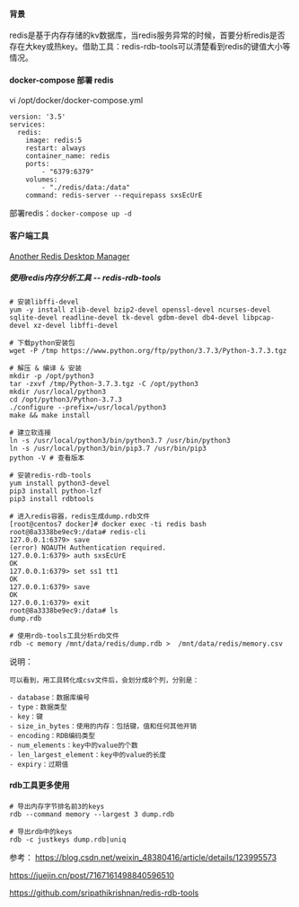 #### 背景
redis是基于内存存储的kv数据库，当redis服务异常的时候，首要分析redis是否存在大key或热key。借助工具：redis-rdb-tools可以清楚看到redis的键值大小等情况。

#### docker-compose 部署 redis
vi /opt/docker/docker-compose.yml
```
version: '3.5'
services:
  redis:
    image: redis:5
    restart: always
    container_name: redis
    ports:
        - "6379:6379"
    volumes:
        - "./redis/data:/data"
    command: redis-server --requirepass sxsEcUrE
```
部署redis：`docker-compose up -d`

#### 客户端工具
[Another Redis Desktop Manager](https://github.com/qishibo/AnotherRedisDesktopManager/releases)


##### 使用redis内存分析工具 -- redis-rdb-tools
```
# 安装libffi-devel
yum -y install zlib-devel bzip2-devel openssl-devel ncurses-devel sqlite-devel readline-devel tk-devel gdbm-devel db4-devel libpcap-devel xz-devel libffi-devel

# 下载python安装包
wget -P /tmp https://www.python.org/ftp/python/3.7.3/Python-3.7.3.tgz

# 解压 & 编译 & 安装
mkdir -p /opt/python3 
tar -zxvf /tmp/Python-3.7.3.tgz -C /opt/python3
mkdir /usr/local/python3 
cd /opt/python3/Python-3.7.3 
./configure --prefix=/usr/local/python3
make && make install

# 建立软连接
ln -s /usr/local/python3/bin/python3.7 /usr/bin/python3
ln -s /usr/local/python3/bin/pip3.7 /usr/bin/pip3
python -V # 查看版本

# 安装redis-rdb-tools
yum install python3-devel
pip3 install python-lzf
pip3 install rdbtools

# 进入redis容器，redis生成dump.rdb文件
[root@centos7 docker]# docker exec -ti redis bash
root@8a3338be9ec9:/data# redis-cli
127.0.0.1:6379> save
(error) NOAUTH Authentication required.
127.0.0.1:6379> auth sxsEcUrE
OK
127.0.0.1:6379> set ss1 tt1
OK
127.0.0.1:6379> save
OK
127.0.0.1:6379> exit
root@8a3338be9ec9:/data# ls
dump.rdb

# 使用rdb-tools工具分析rdb文件
rdb -c memory /mnt/data/redis/dump.rdb >  /mnt/data/redis/memory.csv
```
说明：
```
可以看到，用工具转化成csv文件后，会划分成8个列，分别是：

- database：数据库编号
- type：数据类型
- key：键
- size_in_bytes：使用的内存：包括键，值和任何其他开销
- encoding：RDB编码类型
- num_elements：key中的value的个数
- len_largest_element：key中的value的长度
- expiry：过期值
```

#### rdb工具更多使用
```
# 导出内存字节排名前3的keys
rdb --command memory --largest 3 dump.rdb

# 导出rdb中的keys
rdb -c justkeys dump.rdb|uniq
```

参考：
https://blog.csdn.net/weixin_48380416/article/details/123995573

https://juejin.cn/post/7167161498840596510

https://github.com/sripathikrishnan/redis-rdb-tools